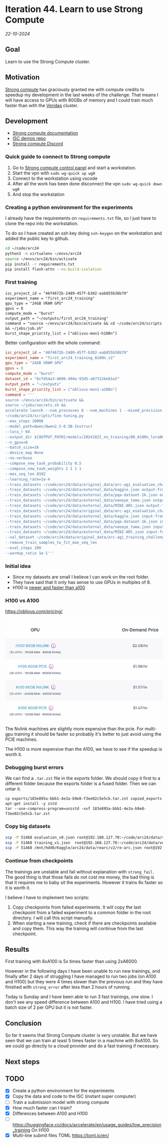 # Iteration 44. Learn to use Strong Compute

_22-10-2024_

## Goal

Learn to use the Strong Compute cluster.

## Motivation

[Strong compute](https://strongcompute.com/) has graciously granted me with compute credits to speedup my development in the
last weeks of the challenge. That means I will have access to GPUs with 80GBs of memory and I could
train much faster than with the [Veridas](https://veridas.com/en/) cluster.

## Development

- [Strong compute documentation](https://strong-compute.gitbook.io/developer-docs)
- [ISC demos repo](https://github.com/StrongResearch/isc-demos)
- [Strong compute Discord](https://discord.com/channels/1093337804051849296/1283175776165822556)

### Quick guide to connect to Strong compute

1. Go to [Strong compute control panel](https://cp.strongcompute.ai/user/credentials) and start a workstation.
1. Start the vpn with `sudo wg-quick up wg0`
1. Connect to the workstation using vscode
1. After all the work has been done disconnect the vpn `sudo wg-quick down wg0`
1. And stop the workstation

### Creating a python environment for the experiments

I already have the requirements on `requirements.txt` file, so I just have to clone the repo into
the workstation.

To do so I have created an ssh key doing `ssh-keygen` on the workstation and added the public key to github.

```bash
cd ~/code/arc24
python3 -m virtualenv ~/envs/arc24
source ~/envs/arc24/bin/activate
pip install -r requirements.txt
pip install flash-attn --no-build-isolation
```

### First training

```job.isc
isc_project_id = "46f4672b-2489-457f-b302-eab855b36b70"
experiment_name = "first_arc24_training"
gpu_type = "24GB VRAM GPU"
gpus = 8
compute_mode = "burst"
output_path = "~/outputs/first_arc24_training"
command = "source ~/envs/arc24/bin/activate && cd ~/code/arc24/scripts && ~/jobs/job.sh"
burst_shape_priority_list = ["oblivus-mon1-h100n"]
```

Better configuration with the whole command:

```toml
isc_project_id = "46f4672b-2489-457f-b302-eab855b36b70"
experiment_name = "first_arc24_training_A100n_v2"
gpu_type = "24GB VRAM GPU"
gpus = 8
compute_mode = "burst"
dataset_id = "0cfd54a3-4096-494e-93d5-a073126e81e2"
output_path = "~/outputs"
burst_shape_priority_list = ["oblivus-mon1-a100n"]
command = '''
source ~/envs/arc24/bin/activate && 
source ~/jobs/secrets.sh && 
accelerate launch --num_processes 8 --num_machines 1 --mixed_precision bf16 --multi_gpu 
~/code/arc24/scripts/fine-tuning.py 
--max_steps 10000 
--model_path=Qwen/Qwen2.5-0.5B-Instruct 
--lora_r 64 
--output_dir ${OUTPUT_PATH}/models/20241022_no_training/08_A100n_lora064-Qwen2.5-0.5B-Instruct_lr1e-4_bs16_10000steps_2gpus_8192msl
--n_gpus=8 
--batch_size=16 
--device_map None 
--no-verbose 
--compose_new_task_probability 0.5 
--compose_new_task_weights 1 1 1 1 
--max_seq_len 8192 
--learning_rate=1e-4 
--train_datasets ~/code/arc24/data/original_data/arc-agi_evaluation_challenges.json output-from-examples-v1 
--train_datasets ~/code/arc24/data/external_data/kaggle.json output-from-examples-v1  
--train_datasets ~/code/arc24/data/external_data/pqa-dataset-1k.json output-from-examples-v1  
--train_datasets ~/code/arc24/data/external_data/neoeye_tama.json output-from-examples-v1  
--train_datasets ~/code/arc24/data/external_data/MINI-ARC.json output-from-examples-v1  
--train_datasets ~/code/arc24/data/original_data/arc-agi_evaluation_challenges.json input-from-inputs-v0 
--train_datasets ~/code/arc24/data/external_data/kaggle.json input-from-inputs-v0  
--train_datasets ~/code/arc24/data/external_data/pqa-dataset-1k.json input-from-inputs-v0  
--train_datasets ~/code/arc24/data/external_data/neoeye_tama.json input-from-inputs-v0  
--train_datasets ~/code/arc24/data/external_data/MINI-ARC.json input-from-inputs-v0  
--val_dataset ~/code/arc24/data/original_data/arc-agi_training_challenges.json output-from-examples-v1 
--remove_train_samples_to_fit_max_seq_len 
--eval_steps 200
--warmup_ratio 1e-1'''
```

### Initial idea

- Since my datasets are small I believe I can work on the root folder.
- They have said that it only has sense to use GPUs in multiples of 8.
- H100 is [newer and faster than a100](https://gcore.com/blog/nvidia-h100-a100/)

### H100 vs A100

https://oblivus.com/pricing/

![pricing differences](res/2024-10-23-11-38-07.png)

The Nvlink machines are slightly more expensive than the pcie. For multi-gpu training it should be
faster so probably it's better to just avoid using the PCIE machines.

The H100 is more expensive than the A100, we have to see if the speedup is worth it.

### Debugging burst errors

We can find a `.tar.zst` file in the exports folder. We should copy it first to a different folder
because the exports folder is a fused folder. Then we can untar it.

```
cp exports/183e895a-bbb1-4e3a-b9e8-f3ee02c5e5cb.tar.zst copied_exports
apt-get install -y zstd
tar --use-compress-program=unzstd -xvf 183e895a-bbb1-4e3a-b9e8-f3ee02c5e5cb.tar.zst
```

### Copy big datasets

```bash
scp -P 51468 evaluation_v0.json root@192.168.127.70:~/code/arc24/data/verifier
scp -P 51468 training_v1.json  root@192.168.127.70:~/code/arc24/data/verifier
scp -P 51468 /mnt/hdd0/Kaggle/arc24/data/rearc/v2/re-arc.json root@192.168.127.70:~/code/arc24/data/external_data
```

### Continue from checkpoints

The trainings are unstable and fail without explanation with `strong_fail`. The good thing is that
those fails do not cost me money, the bad thing is that it requires me to baby sit the experiments.
However it trains 6x faster so it is worth it.

I believe I have to implement two scripts:

1. Copy checkpoints from failed experiments. It will copy the last checkpoint from a failed experiment
   to a common folder in the root directory. I will call this script manually.
2. When starting a new training, check if there are checkpoints available and copy them. This way
   the training will continue from the last checkpoint.

## Results

First training with 8xA100 is 5x times faster than using 2xA6000.

However in the following days I have been unable to run new trainings, and finally after 2 days
of struggling I have managed to run two jobs (on A100 and H100) but they were 4 times slower than the
previous run and they have finished with `strong_error` after less than 2 hours of running.

Today is Sunday and I have been able to run 3 fast trainings, one slow. I don't see any speed difference
between A100 and H100. I have tried using a batch size of 2 per GPU but it is not faster.

## Conclusion

So far it seems that Strong Compute cluster is very unstable. But we have seen that we can train at
least 5 times faster in a machine with 8xA100. So we could go directly to a cloud provider and do a fast
training if necessary.

## Next steps

## TODO

- [x] Create a python environment for the experiments
- [x] Copy the data and code to the ISC (instant super computer)
- [ ] Train a submission model with strong compute
- [x] How much faster can I train?
- [x] Differences between A100 and H100
- [ ] https://huggingface.co/docs/accelerate/en/usage_guides/low_precision_training On H100
- [x] Multi-line submit files TOML https://toml.io/en/